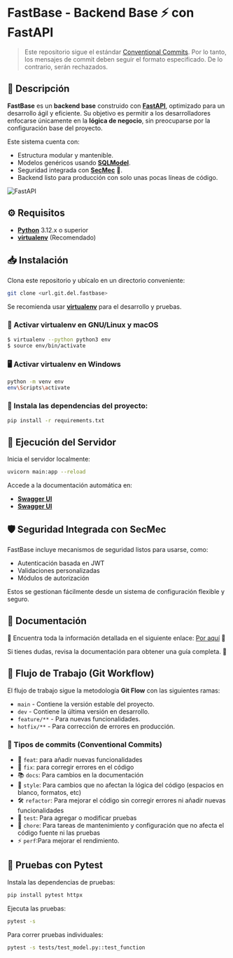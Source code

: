 # FastBase - Backend Base ⚡️ con FastAPI

> Este repositorio sigue el estándar [Conventional Commits](https://www.conventionalcommits.org/en/v1.0.0/). Por lo tanto, los mensajes de commit deben seguir el formato especificado. De lo contrario, serán rechazados.

## 📌 Descripción

**FastBase** es un **backend base** construido con [**FastAPI**](https://fastapi.tiangolo.com/), optimizado para un desarrollo ágil y eficiente. Su objetivo es permitir a los desarrolladores enfocarse únicamente en la **lógica de negocio**, sin preocuparse por la configuración base del proyecto.

Este sistema cuenta con:
- Estructura modular y mantenible.
- Modelos genéricos usando [**SQLModel**](https://sqlmodel.tiangolo.com/).
- Seguridad integrada con [**SecMec**](https://github.com/your-org/sec-mec) 🔐.
- Backend listo para producción con solo unas pocas líneas de código.

![FastAPI](https://fastapi.tiangolo.com/img/logo-margin/logo-teal.png)

## ⚙️ Requisitos

- [**Python**](https://www.python.org/downloads/) 3.12.x o superior
- [**virtualenv**](https://virtualenv.pypa.io/en/stable/) (Recomendado)

## 📥 Instalación

Clona este repositorio y ubícalo en un directorio conveniente:

```sh
git clone <url.git.del.fastbase>
```

Se recomienda usar [**virtualenv**](https://virtualenv.pypa.io/en/stable/) para el desarrollo y pruebas.

### 🔧 Activar virtualenv en GNU/Linux y macOS

```sh
$ virtualenv --python python3 env
$ source env/bin/activate
```

### 🖥️ Activar virtualenv en Windows

```sh
python -m venv env
env\Scripts\activate
```

### 📄 Instala las dependencias del proyecto:
```sh
pip install -r requirements.txt
```

## 🚀 Ejecución del Servidor

Inicia el servidor localmente:

```sh
uvicorn main:app --reload
```

Accede a la documentación automática en:

- [**Swagger UI**](http://localhost:8000/api/docs)
- [**Swagger UI**](http://localhost:8000/api/redocs)

## 🛡 Seguridad Integrada con SecMec

FastBase incluye mecanismos de seguridad listos para usarse, como:

- Autenticación basada en JWT
- Validaciones personalizadas
- Módulos de autorización

Estos se gestionan fácilmente desde un sistema de configuración flexible y seguro.

## 📄 Documentación  

🔹 Encuentra toda la información detallada en el siguiente enlace: [Por aquí](https://wiki-fastbase-5a098d.gitlab.io/) 📌  

Si tienes dudas, revisa la documentación para obtener una guía completa. 🚀 

## 🔁 Flujo de Trabajo (Git Workflow)

El flujo de trabajo sigue la metodología **Git Flow** con las siguientes ramas:

- `main` - Contiene la versión estable del proyecto.
- `dev` - Contiene la última versión en desarrollo.
- `feature/**` - Para nuevas funcionalidades.
- `hotfix/**` - Para corrección de errores en producción.

### 📌 Tipos de commits (Conventional Commits)

- 🔧 `feat`: para añadir nuevas funcionalidades
- 🐞 `fix`: para corregir errores en el código
- 📚 `docs`: Para cambios en la documentación
- 🎨 `style`: Para cambios que no afectan la lógica del código (espacios en blanco, formatos, etc)
- 🛠️ `refactor`: Para mejorar el código sin corregir errores ni añadir nuevas funcionalidades
- 🧪 `test`: Para agregar o modificar pruebas
- 🧹 `chore`: Para tareas de mantenimiento y configuración que no afecta el código fuente ni las pruebas
- ⚡ `perf`:Para mejorar el rendimiento.

## 🧪 Pruebas con Pytest

Instala las dependencias de pruebas:

```sh
pip install pytest httpx
```

Ejecuta las pruebas:

```sh
pytest -s
```

Para correr pruebas individuales:

```sh
pytest -s tests/test_model.py::test_function
```
